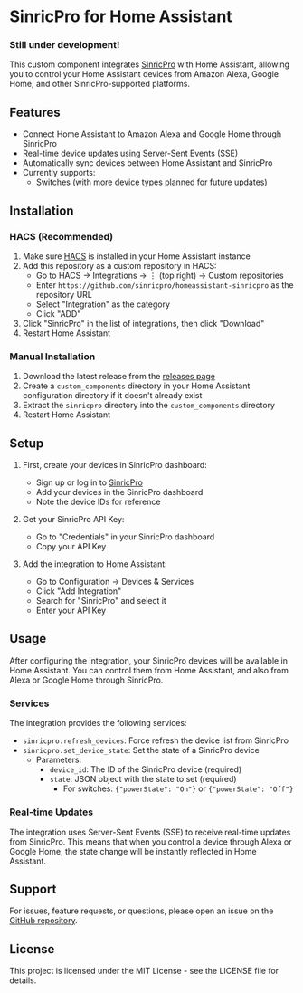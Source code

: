 # SinricPro for Home Assistant

### Still under development!

This custom component integrates [SinricPro](https://sinric.pro/) with Home Assistant, allowing you to control your Home Assistant devices from Amazon Alexa, Google Home, and other SinricPro-supported platforms.

## Features

- Connect Home Assistant to Amazon Alexa and Google Home through SinricPro
- Real-time device updates using Server-Sent Events (SSE)
- Automatically sync devices between Home Assistant and SinricPro
- Currently supports:
  - Switches (with more device types planned for future updates)

## Installation

### HACS (Recommended)

1. Make sure [HACS](https://hacs.xyz/) is installed in your Home Assistant instance
2. Add this repository as a custom repository in HACS:
   - Go to HACS → Integrations → ⋮ (top right) → Custom repositories
   - Enter `https://github.com/sinricpro/homeassistant-sinricpro` as the repository URL
   - Select "Integration" as the category
   - Click "ADD"
3. Click "SinricPro" in the list of integrations, then click "Download"
4. Restart Home Assistant

### Manual Installation

1. Download the latest release from the [releases page](https://github.com/sinricpro/homeassistant-sinricpro/releases)
2. Create a `custom_components` directory in your Home Assistant configuration directory if it doesn't already exist
3. Extract the `sinricpro` directory into the `custom_components` directory
4. Restart Home Assistant

## Setup

1. First, create your devices in SinricPro dashboard:
   - Sign up or log in to [SinricPro](https://sinric.pro/)
   - Add your devices in the SinricPro dashboard
   - Note the device IDs for reference

2. Get your SinricPro API Key:
   - Go to "Credentials" in your SinricPro dashboard
   - Copy your API Key

3. Add the integration to Home Assistant:
   - Go to Configuration → Devices & Services
   - Click "Add Integration"
   - Search for "SinricPro" and select it
   - Enter your API Key

## Usage

After configuring the integration, your SinricPro devices will be available in Home Assistant. You can control them from Home Assistant, and also from Alexa or Google Home through SinricPro.

### Services

The integration provides the following services:

- `sinricpro.refresh_devices`: Force refresh the device list from SinricPro
- `sinricpro.set_device_state`: Set the state of a SinricPro device
  - Parameters:
    - `device_id`: The ID of the SinricPro device (required)
    - `state`: JSON object with the state to set (required)
      - For switches: `{"powerState": "On"}` or `{"powerState": "Off"}`

### Real-time Updates

The integration uses Server-Sent Events (SSE) to receive real-time updates from SinricPro. This means that when you control a device through Alexa or Google Home, the state change will be instantly reflected in Home Assistant.

## Support

For issues, feature requests, or questions, please open an issue on the [GitHub repository](https://github.com/sinricpro/homeassistant-sinricpro/issues).

## License

This project is licensed under the MIT License - see the LICENSE file for details.
